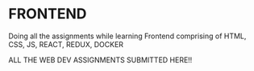 # FRONTEND
Doing all the assignments while learning Frontend comprising of HTML, CSS, JS, REACT, REDUX, DOCKER

ALL THE WEB DEV ASSIGNMENTS SUBMITTED HERE!!

